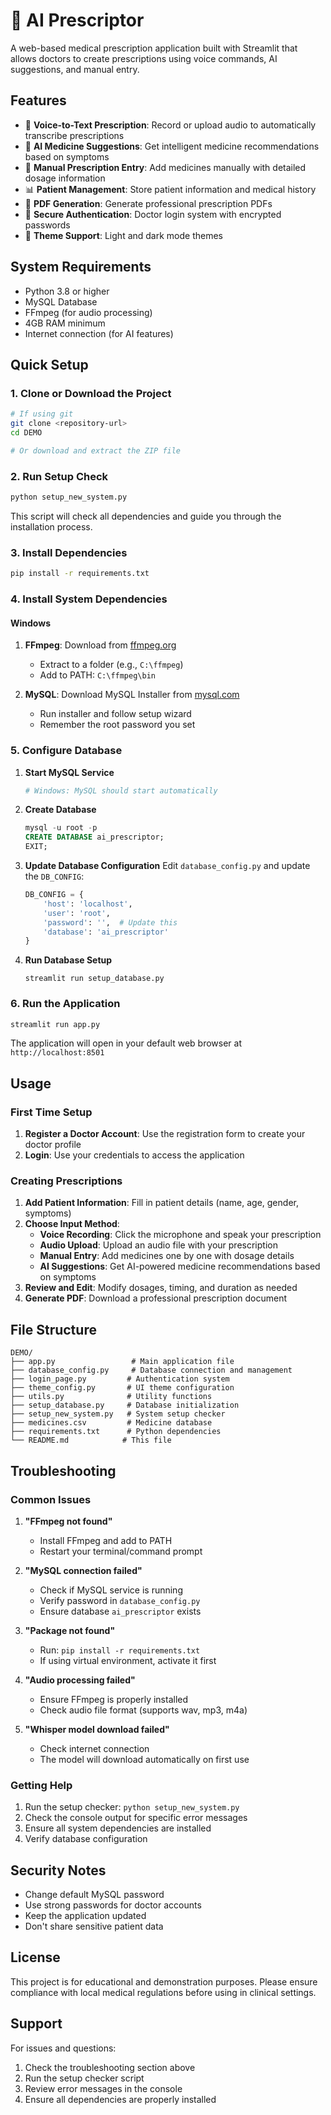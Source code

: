 # 🏥 AI Prescriptor

A web-based medical prescription application built with Streamlit that allows doctors to create prescriptions using voice commands, AI suggestions, and manual entry.

## Features

- 🎤 **Voice-to-Text Prescription**: Record or upload audio to automatically transcribe prescriptions
- 🤖 **AI Medicine Suggestions**: Get intelligent medicine recommendations based on symptoms
- 📝 **Manual Prescription Entry**: Add medicines manually with detailed dosage information
- 📊 **Patient Management**: Store patient information and medical history
- 📄 **PDF Generation**: Generate professional prescription PDFs
- 🔐 **Secure Authentication**: Doctor login system with encrypted passwords
- 🎨 **Theme Support**: Light and dark mode themes

## System Requirements

- Python 3.8 or higher
- MySQL Database
- FFmpeg (for audio processing)
- 4GB RAM minimum
- Internet connection (for AI features)

## Quick Setup

### 1. Clone or Download the Project
```bash
# If using git
git clone <repository-url>
cd DEMO

# Or download and extract the ZIP file
```

### 2. Run Setup Check
```bash
python setup_new_system.py
```

This script will check all dependencies and guide you through the installation process.

### 3. Install Dependencies
```bash
pip install -r requirements.txt
```

### 4. Install System Dependencies

#### Windows
1. **FFmpeg**: Download from [ffmpeg.org](https://ffmpeg.org/download.html)
   - Extract to a folder (e.g., `C:\ffmpeg`)
   - Add to PATH: `C:\ffmpeg\bin`

2. **MySQL**: Download MySQL Installer from [mysql.com](https://dev.mysql.com/downloads/installer/)
   - Run installer and follow setup wizard
   - Remember the root password you set


### 5. Configure Database

1. **Start MySQL Service**
   ```bash
   # Windows: MySQL should start automatically
   ```

2. **Create Database**
   ```sql
   mysql -u root -p
   CREATE DATABASE ai_prescriptor;
   EXIT;
   ```

3. **Update Database Configuration**
   Edit `database_config.py` and update the `DB_CONFIG`:
   ```python
   DB_CONFIG = {
       'host': 'localhost',
       'user': 'root',
       'password': '',  # Update this
       'database': 'ai_prescriptor'
   }
   ```

4. **Run Database Setup**
   ```bashs
   streamlit run setup_database.py
   ```

### 6. Run the Application
```bash
streamlit run app.py
```

The application will open in your default web browser at `http://localhost:8501`

## Usage

### First Time Setup
1. **Register a Doctor Account**: Use the registration form to create your doctor profile
2. **Login**: Use your credentials to access the application

### Creating Prescriptions
1. **Add Patient Information**: Fill in patient details (name, age, gender, symptoms)
2. **Choose Input Method**:
   - **Voice Recording**: Click the microphone and speak your prescription
   - **Audio Upload**: Upload an audio file with your prescription
   - **Manual Entry**: Add medicines one by one with dosage details
   - **AI Suggestions**: Get AI-powered medicine recommendations based on symptoms
3. **Review and Edit**: Modify dosages, timing, and duration as needed
4. **Generate PDF**: Download a professional prescription document

## File Structure

```
DEMO/
├── app.py                 # Main application file
├── database_config.py     # Database connection and management
├── login_page.py         # Authentication system
├── theme_config.py       # UI theme configuration
├── utils.py              # Utility functions
├── setup_database.py     # Database initialization
├── setup_new_system.py   # System setup checker
├── medicines.csv         # Medicine database
├── requirements.txt      # Python dependencies
└── README.md            # This file
```

## Troubleshooting

### Common Issues

1. **"FFmpeg not found"**
   - Install FFmpeg and add to PATH
   - Restart your terminal/command prompt

2. **"MySQL connection failed"**
   - Check if MySQL service is running
   - Verify password in `database_config.py`
   - Ensure database `ai_prescriptor` exists

3. **"Package not found"**
   - Run: `pip install -r requirements.txt`
   - If using virtual environment, activate it first

4. **"Audio processing failed"**
   - Ensure FFmpeg is properly installed
   - Check audio file format (supports wav, mp3, m4a)

5. **"Whisper model download failed"**
   - Check internet connection
   - The model will download automatically on first use

### Getting Help

1. Run the setup checker: `python setup_new_system.py`
2. Check the console output for specific error messages
3. Ensure all system dependencies are installed
4. Verify database configuration

## Security Notes

- Change default MySQL password
- Use strong passwords for doctor accounts
- Keep the application updated
- Don't share sensitive patient data

## License

This project is for educational and demonstration purposes. Please ensure compliance with local medical regulations before using in clinical settings.

## Support

For issues and questions:
1. Check the troubleshooting section above
2. Run the setup checker script
3. Review error messages in the console
4. Ensure all dependencies are properly installed 
